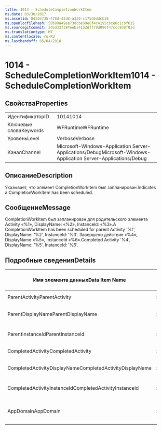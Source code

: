 ```yaml
---
title: 1014 - ScheduleCompletionWorkItem
ms.date: 03/30/2017
ms.assetid: 84203735-478d-42d8-a320-c175dbddcb38
ms.openlocfilehash: 50b00a49ea73dcbe09e8f4c4195cbce8c1cbf615
ms.sourcegitcommit: 3d5d33f384eeba41b2dff79d096f47ccc8d8f03d
ms.translationtype: MT
ms.contentlocale: ru-RU
ms.lasthandoff: 05/04/2018
---
```

# <a name="1014---schedulecompletionworkitem"></a><span data-ttu-id="fe797-102">1014 - ScheduleCompletionWorkItem</span><span class="sxs-lookup"><span data-stu-id="fe797-102">1014 - ScheduleCompletionWorkItem</span></span>
## <a name="properties"></a><span data-ttu-id="fe797-103">Свойства</span><span class="sxs-lookup"><span data-stu-id="fe797-103">Properties</span></span>  
  
|||  
|-|-|  
|<span data-ttu-id="fe797-104">Идентификатор</span><span class="sxs-lookup"><span data-stu-id="fe797-104">ID</span></span>|<span data-ttu-id="fe797-105">1014</span><span class="sxs-lookup"><span data-stu-id="fe797-105">1014</span></span>|  
|<span data-ttu-id="fe797-106">Ключевые слова</span><span class="sxs-lookup"><span data-stu-id="fe797-106">Keywords</span></span>|<span data-ttu-id="fe797-107">WFRuntime</span><span class="sxs-lookup"><span data-stu-id="fe797-107">WFRuntime</span></span>|  
|<span data-ttu-id="fe797-108">Уровень</span><span class="sxs-lookup"><span data-stu-id="fe797-108">Level</span></span>|<span data-ttu-id="fe797-109">Verbose</span><span class="sxs-lookup"><span data-stu-id="fe797-109">Verbose</span></span>|  
|<span data-ttu-id="fe797-110">Канал</span><span class="sxs-lookup"><span data-stu-id="fe797-110">Channel</span></span>|<span data-ttu-id="fe797-111">Microsoft-Windows-Application Server-Applications/Debug</span><span class="sxs-lookup"><span data-stu-id="fe797-111">Microsoft-Windows-Application Server-Applications/Debug</span></span>|  
  
## <a name="description"></a><span data-ttu-id="fe797-112">Описание</span><span class="sxs-lookup"><span data-stu-id="fe797-112">Description</span></span>  
 <span data-ttu-id="fe797-113">Указывает, что элемент CompletionWorkItem был запланирован.</span><span class="sxs-lookup"><span data-stu-id="fe797-113">Indicates a CompletionWorkItem has been scheduled.</span></span>  
  
## <a name="message"></a><span data-ttu-id="fe797-114">Сообщение</span><span class="sxs-lookup"><span data-stu-id="fe797-114">Message</span></span>  
 <span data-ttu-id="fe797-115">CompletionWorkItem был запланирован для родительского элемента Activity «%1», DisplayName: «%2», InstanceId: «%3».</span><span class="sxs-lookup"><span data-stu-id="fe797-115">A CompletionWorkItem has been scheduled for parent Activity '%1', DisplayName: '%2', InstanceId: '%3'.</span></span>  <span data-ttu-id="fe797-116">Завершено действие «%4», DisplayName «%5», InstanceId «%6».</span><span class="sxs-lookup"><span data-stu-id="fe797-116">Completed Activity '%4', DisplayName: '%5', InstanceId: '%6'.</span></span>  
  
## <a name="details"></a><span data-ttu-id="fe797-117">Подробные сведения</span><span class="sxs-lookup"><span data-stu-id="fe797-117">Details</span></span>  
  
|<span data-ttu-id="fe797-118">Имя элемента данных</span><span class="sxs-lookup"><span data-stu-id="fe797-118">Data Item Name</span></span>|<span data-ttu-id="fe797-119">Тип элемента данных</span><span class="sxs-lookup"><span data-stu-id="fe797-119">Data Item Type</span></span>|<span data-ttu-id="fe797-120">Описание</span><span class="sxs-lookup"><span data-stu-id="fe797-120">Description</span></span>|  
|--------------------|--------------------|-----------------|  
|<span data-ttu-id="fe797-121">ParentActivity</span><span class="sxs-lookup"><span data-stu-id="fe797-121">ParentActivity</span></span>|<span data-ttu-id="fe797-122">xs:string</span><span class="sxs-lookup"><span data-stu-id="fe797-122">xs:string</span></span>|<span data-ttu-id="fe797-123">Имя типа родительского действия.</span><span class="sxs-lookup"><span data-stu-id="fe797-123">The type name of the parent activity.</span></span>|  
|<span data-ttu-id="fe797-124">ParentDisplayName</span><span class="sxs-lookup"><span data-stu-id="fe797-124">ParentDisplayName</span></span>|<span data-ttu-id="fe797-125">xs:string</span><span class="sxs-lookup"><span data-stu-id="fe797-125">xs:string</span></span>|<span data-ttu-id="fe797-126">Отображаемое имя родительского действия.</span><span class="sxs-lookup"><span data-stu-id="fe797-126">The display name of the parent activity.</span></span>|  
|<span data-ttu-id="fe797-127">ParentInstanceId</span><span class="sxs-lookup"><span data-stu-id="fe797-127">ParentInstanceId</span></span>|<span data-ttu-id="fe797-128">xs:string</span><span class="sxs-lookup"><span data-stu-id="fe797-128">xs:string</span></span>|<span data-ttu-id="fe797-129">Идентификатор экземпляра родительского действия.</span><span class="sxs-lookup"><span data-stu-id="fe797-129">The instance id of the parent activity.</span></span>|  
|<span data-ttu-id="fe797-130">CompletedActivity</span><span class="sxs-lookup"><span data-stu-id="fe797-130">CompletedActivity</span></span>|<span data-ttu-id="fe797-131">xs:string</span><span class="sxs-lookup"><span data-stu-id="fe797-131">xs:string</span></span>|<span data-ttu-id="fe797-132">Имя типа завершенного действия.</span><span class="sxs-lookup"><span data-stu-id="fe797-132">The type name of the completed activity.</span></span>|  
|<span data-ttu-id="fe797-133">CompletedActivityDisplayName</span><span class="sxs-lookup"><span data-stu-id="fe797-133">CompletedActivityDisplayName</span></span>|<span data-ttu-id="fe797-134">xs:string</span><span class="sxs-lookup"><span data-stu-id="fe797-134">xs:string</span></span>|<span data-ttu-id="fe797-135">Отображаемое имя завершенного действия.</span><span class="sxs-lookup"><span data-stu-id="fe797-135">The display name of the completed activity.</span></span>|  
|<span data-ttu-id="fe797-136">CompletedActivityInstanceId</span><span class="sxs-lookup"><span data-stu-id="fe797-136">CompletedActivityInstanceId</span></span>|<span data-ttu-id="fe797-137">xs:string</span><span class="sxs-lookup"><span data-stu-id="fe797-137">xs:string</span></span>|<span data-ttu-id="fe797-138">Идентификатор экземпляра завершенного действия.</span><span class="sxs-lookup"><span data-stu-id="fe797-138">The instance id of the completed activity.</span></span>|  
|<span data-ttu-id="fe797-139">AppDomain</span><span class="sxs-lookup"><span data-stu-id="fe797-139">AppDomain</span></span>|<span data-ttu-id="fe797-140">xs:string</span><span class="sxs-lookup"><span data-stu-id="fe797-140">xs:string</span></span>|<span data-ttu-id="fe797-141">Строка, возвращаемая AppDomain.CurrentDomain.FriendlyName.</span><span class="sxs-lookup"><span data-stu-id="fe797-141">The string returned by AppDomain.CurrentDomain.FriendlyName.</span></span>|
